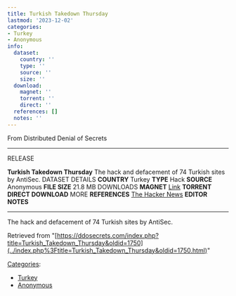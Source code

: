 ```yaml
---
title: Turkish Takedown Thursday
lastmod: '2023-12-02'
categories:
- Turkey
- Anonymous
info:
  dataset:
    country: ''
    type: ''
    source: ''
    size: ''
  download:
    magnet: ''
    torrent: ''
    direct: ''
  references: []
  notes: ''
---
```




From Distributed Denial of Secrets

---
RELEASE

**Turkish Takedown Thursday**
The hack and defacement of 74 Turkish sites by AntiSec.
DATASET DETAILS
**COUNTRY** Turkey
**TYPE** Hack
**SOURCE** Anonymous
**FILE SIZE** 21.8 MB
DOWNLOADS
**MAGNET** [Link](magnet:?xt=urn:btih:B85D5187EC867BC7BC11A19607672A4CA28263DD&dn=Turkish+Takedown+Thurdsay&&tr=udp://tracker.leechers-paradise.org:6969&tr=udp://zer0day.ch:1337&tr=udp://open.demonii.com:1337&tr=udp://tracker.coppersurfer.tk:6969&tr=udp://exodus.desync.com:6969)
**TORRENT**
**DIRECT DOWNLOAD**
MORE
**REFERENCES**
[The Hacker News](https://thehackernews.com/2011/07/turkish-takedown-thursday-74-turkish.html)
**EDITOR NOTES**

---

The hack and defacement of 74 Turkish sites by AntiSec.

Retrieved from
"[https://ddosecrets.com/index.php?title=Turkish_Takedown_Thursday&oldid=1750](../index.php%3Ftitle=Turkish_Takedown_Thursday&oldid=1750.html)"

[Categories](./Special:Categories.html "Special:Categories"):

- [Turkey](./Category:Turkey.html "Category:Turkey")
- [Anonymous](./Category:Anonymous.html "Category:Anonymous")
